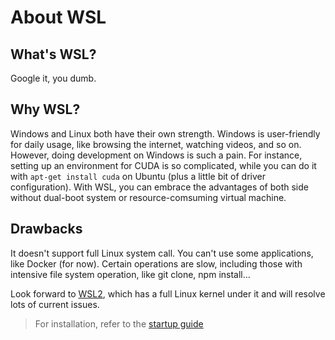 # About WSL

## What's WSL?

Google it, you dumb.

## Why WSL?

Windows and Linux both have their own strength. Windows is user-friendly for daily usage, like browsing the internet, watching videos, and so on. However, doing development on Windows is such a pain. For instance, setting up an environment for CUDA is so complicated, while you can do it with `apt-get install cuda` on Ubuntu (plus a little bit of driver configuration). With WSL, you can embrace the advantages of both side without dual-boot system or resource-comsuming virtual machine.

## Drawbacks

It doesn't support full Linux system call. You can't use some applications, like Docker (for now). Certain operations are slow, including those with intensive file system operation, like git clone, npm install...

Look forward to [WSL2](https://devblogs.microsoft.com/commandline/announcing-wsl-2/), which has a full Linux kernel under it and will resolve lots of current issues.

> For installation, refer to the [startup guide](./startup.md)
